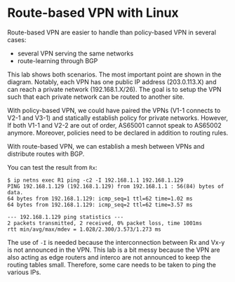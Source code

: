 # Route-based VPN with Linux

Route-based VPN are easier to handle than policy-based VPN in several cases:

 - several VPN serving the same networks
 - route-learning through BGP

This lab shows both scenarios. The most important point are shown in
the diagram. Notably, each VPN has one public IP address (203.0.113.X)
and can reach a private network (192.168.1.X/26). The goal is to setup
the VPN such that each private network can be routed to another site.

With policy-based VPN, we could have paired the VPNs (V1-1 connects to
V2-1 and V3-1) and statically establish policy for private
networks. However, If both V1-1 and V2-2 are out of order, AS65001
cannot speak to AS65002 anymore. Moreover, policies need to be
declared in addition to routing rules.

With route-based VPN, we can establish a mesh between VPNs and
distribute routes with BGP.

You can test the result from `Rx`:

    $ ip netns exec R1 ping -c2 -I 192.168.1.1 192.168.1.129
    PING 192.168.1.129 (192.168.1.129) from 192.168.1.1 : 56(84) bytes of data.
    64 bytes from 192.168.1.129: icmp_seq=1 ttl=62 time=1.02 ms
    64 bytes from 192.168.1.129: icmp_seq=2 ttl=62 time=3.57 ms
    
    --- 192.168.1.129 ping statistics ---
    2 packets transmitted, 2 received, 0% packet loss, time 1001ms
    rtt min/avg/max/mdev = 1.028/2.300/3.573/1.273 ms

The use of `-I` is needed because the interconnection between Rx and
Vx-y is not announced in the VPN. This lab is a bit messy because the
VPN are also acting as edge routers and interco are not announced to
keep the routing tables small. Therefore, some care needs to be taken
to ping the various IPs.

